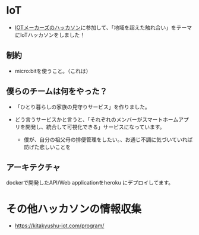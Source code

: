 <!-- ---
title: IoT
date: "2020-11-25T12:12:37.121Z"
--- -->


# IoT


- [IOTメーカーズのハッカソン](https://webiotmakers.connpass.com/event/189390/)に参加して、「地域を超えた触れ合い」をテーマにIoTハッカソンをしました！

## 制約

- micro:bitを使うこと。（これは）


## 僕らのチームは何をやった？

- 「ひとり暮らしの家族の見守りサービス」を作りました。

- どう言うサービスかと言うと、「それぞれのメンバーがスマートホームアプリを開発し、統合して可視化できる」サービスになっています。
    - 僕が、自分の祖父母の排便管理をしたい。、お通じ不調に気づいていれば防げた悲しいことを


## アーキテクチャ

dockerで開発したAPI/Web applicationをheroku にデプロイしてます。








# その他ハッカソンの情報収集

- https://kitakyushu-iot.com/program/